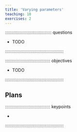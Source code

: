 ```yaml
---
title: 'Varying parameters'
teaching: 10
exercises: 2
---
```


:::::::::::::::::::::::::::::::::::::: questions 

- TODO

::::::::::::::::::::::::::::::::::::::::::::::::

::::::::::::::::::::::::::::::::::::: objectives

- TODO

::::::::::::::::::::::::::::::::::::::::::::::::

## Plans

::::::::::::::::::::::::::::::::::::: keypoints 

- 

::::::::::::::::::::::::::::::::::::::::::::::::

